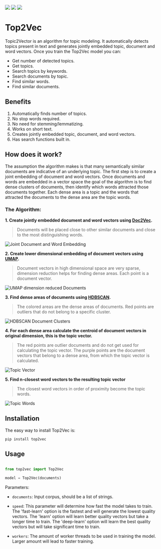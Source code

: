 ![](https://img.shields.io/pypi/v/top2vec.svg)
![](https://img.shields.io/pypi/l/top2vec.svg)
[![](https://readthedocs.org/projects/top2vec/badge/?version=latest&token=0c691c6cc79b4906e35e8b7ede01e815baa05041d048945fa18e26810a3517d7)](https://top2vec.readthedocs.io/en/latest/?badge=latest)

Top2Vec
=======

Topic2Vector is an algorithm for topic modeling. It automatically detects topics present in text
and generates jointly embedded topic, document and word vectors. Once you train the Top2Vec model 
you can:
* Get number of detected topics.
* Get topics.
* Search topics by keywords.
* Search documents by topic.
* Find similar words.
* Find similar documents.

Benefits
--------
1. Automatically finds number of topics.
2. No stop words required.
3. No need for stemming/lemmatizing.
4. Works on short text.
5. Creates jointly embedded topic, document, and word vectors. 
6. Has search functions built in.

How does it work?
-----------------

The assumption the algorithm makes is that many semantically similar documents
are indicative of an underlying topic. The first step is to create a joint embedding of 
document and word vectors. Once documents and words are embedded in a vector 
space the goal of the algorithm is to find dense clusters of documents, then identify which 
words attracted those documents together. Each dense area is a topic and the words that
attracted the documents to the dense area are the topic words.

### The Algorithm:

**1. Create jointly embedded document and word vectors using [Doc2Vec](https://radimrehurek.com/gensim/models/doc2vec.html).**
>Documents will be placed close to other similar documents and close to the most distinguishing words.

![Joint Document and Word Embedding](https://raw.githubusercontent.com/ddangelov/Top2Vec/master/images/doc_word_embedding.svg?sanitize=true)

**2. Create lower dimensional embedding of document vectors using [UMAP](https://github.com/lmcinnes/umap).**
>Document vectors in high dimensional space are very sparse, dimension reduction helps for finding dense areas. Each point is a document vector.

![UMAP dimension reduced Documents](https://raw.githubusercontent.com/ddangelov/Top2Vec/master/images/umap_docs.png)

**3. Find dense areas of documents using [HDBSCAN](https://github.com/scikit-learn-contrib/hdbscan).**
>The colored areas are the dense areas of documents. Red points are outliers that do not belong to a specific cluster.

![HDBSCAN Document Clusters](https://raw.githubusercontent.com/ddangelov/Top2Vec/master/images/hdbscan_docs.png)

**4. For each dense area calculate the centroid of document vectors in original dimension, this is the topic vector.**
>The red points are outlier documents and do not get used for calculating the topic vector. The purple points are the document vectors that belong to a dense area, from which the topic vector is calculated. 

![Topic Vector](https://raw.githubusercontent.com/ddangelov/Top2Vec/master/images/topic_vector.svg?sanitize=true)

**5. Find n-closest word vectors to the resulting topic vector**
>The closest word vectors in order of proximity become the topic words. 

![Topic Words](https://raw.githubusercontent.com/ddangelov/Top2Vec/master/images/topic_words.svg?sanitize=true)

Installation
------------

The easy way to install Top2Vec is:

    pip install top2vec


Usage
-----

```python

from top2vec import Top2Vec

model = Top2Vec(documents)
```
Parameters:

  * ``documents``: Input corpus, should be a list of strings.
  
  * ``speed``: This parameter will determine how fast the model takes to train. 
    The 'fast-learn' option is the fastest and will generate the lowest quality
    vectors. The 'learn' option will learn better quality vectors but take a longer
    time to train. The 'deep-learn' option will learn the best quality vectors but 
    will take significant time to train.  
    
  * ``workers``: The amount of worker threads to be used in training the model. Larger
    amount will lead to faster training.
